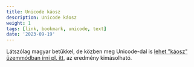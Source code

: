 ```yaml
---
title: Unicode káosz
description: Unicode káosz
weight: 1
tags: [link, bookmark, unicode, text]
date: '2023-09-19'
---
```


Látszólag magyar betűkkel, de közben meg Unicode-dal is [lehet "káosz"
üzemmódban írni pl. itt](https://lingojam.com/SpecialText), az eredmény
kimásolható.
